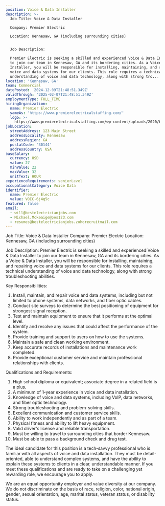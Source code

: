 ```yaml
---
position: Voice & Data Installer
description: >-
  Job Title: Voice & Data Installer

  Company: Premier Electric

  Location: Kennesaw, GA (including surrounding cities)


  Job Description:

  Premier Electric is seeking a skilled and experienced Voice & Data Installer
  to join our team in Kennesaw, GA and its bordering cities. As a Voice & Data
  Installer, you will be responsible for installing, maintaining, and repairing
  voice and data systems for our clients. This role requires a technical
  understanding of voice and data technology, along with strong tro...
location: 'Kennesaw, GA'
team: Commercial
datePosted: '2024-12-09T21:48:51.349Z'
validThrough: '2025-02-07T21:48:51.349Z'
employmentType: FULL_TIME
hiringOrganization:
  name: Premier Electric
  sameAs: 'https://www.premierelectricalstaffing.com/'
  logo: >-
    https://www.premierelectricalstaffing.com/wp-content/uploads/2020/05/Premier-Electrical-Staffing-logo.png
jobLocation:
  streetAddress: 123 Main Street
  addressLocality: Kennesaw
  addressRegion: GA
  postalCode: '30144'
  addressCountry: USA
baseSalary:
  currency: USD
  value: 27
  minValue: 22
  maxValue: 32
  unitText: HOUR
experienceRequirements: seniorLevel
occupationalCategory: Voice Data
identifier:
  name: Premier Electric
  value: VOIC-6j4q5c
featured: false
email:
  - will@bestelectricianjobs.com
  - Michael.Mckeaige@pes123.com
  - resumes@bestelectricianjobs.zohorecruitmail.com
---
```




Job Title: Voice & Data Installer
Company: Premier Electric
Location: Kennesaw, GA (including surrounding cities)

Job Description:
Premier Electric is seeking a skilled and experienced Voice & Data Installer to join our team in Kennesaw, GA and its bordering cities. As a Voice & Data Installer, you will be responsible for installing, maintaining, and repairing voice and data systems for our clients. This role requires a technical understanding of voice and data technology, along with strong troubleshooting abilities.

Key Responsibilities:
1. Install, maintain, and repair voice and data systems, including but not limited to phone systems, data networks, and fiber optic cables.
2. Conduct site surveys to determine the best positioning of equipment for strongest signal reception.
3. Test and maintain equipment to ensure that it performs at the optimal level.
4. Identify and resolve any issues that could affect the performance of the system.
5. Provide training and support to users on how to use the systems.
6. Maintain a safe and clean working environment.
7. Keep accurate records of installations and maintenance work completed.
8. Provide exceptional customer service and maintain professional relationships with clients.

Qualifications and Requirements:
1. High school diploma or equivalent; associate degree in a related field is a plus.
2. A minimum of 1-year experience in voice and data installation.
3. Knowledge of voice and data systems, including VoIP, data networks, and fiber optic technology.
4. Strong troubleshooting and problem-solving skills.
5. Excellent communication and customer service skills.
6. Ability to work independently and as part of a team.
7. Physical fitness and ability to lift heavy equipment.
8. Valid driver's license and reliable transportation.
9. Must be willing to travel to surrounding cities that border Kennesaw.
10. Must be able to pass a background check and drug test.

The ideal candidate for this position is a tech-savvy professional who is familiar with all aspects of voice and data installation. They must be detail-oriented, able to understand complex systems, and have the ability to explain these systems to clients in a clear, understandable manner. If you meet these qualifications and are ready to take on a challenging yet rewarding role, we encourage you to apply. 

We are an equal opportunity employer and value diversity at our company. We do not discriminate on the basis of race, religion, color, national origin, gender, sexual orientation, age, marital status, veteran status, or disability status.